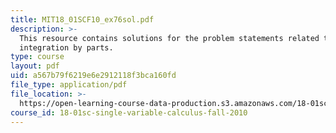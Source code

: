 ```yaml
---
title: MIT18_01SCF10_ex76sol.pdf
description: >-
  This resource contains solutions for the problem statements related to
  integration by parts.
type: course
layout: pdf
uid: a567b79f6219e6e2912118f3bca160fd
file_type: application/pdf
file_location: >-
  https://open-learning-course-data-production.s3.amazonaws.com/18-01sc-single-variable-calculus-fall-2010/a567b79f6219e6e2912118f3bca160fd_MIT18_01SCF10_ex76sol.pdf
course_id: 18-01sc-single-variable-calculus-fall-2010
---
```

